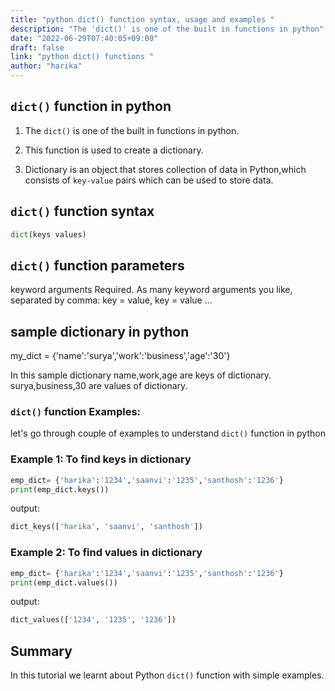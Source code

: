 ```yaml
---
title: "python dict() function syntax, usage and examples "
description: "The 'dict()' is one of the built in functions in python"
date: "2022-06-29T07:40:05+09:00"
draft: false
link: "python dict() functions "
author: "harika"
---
```


## `dict()` function in python

1. The `dict()` is one of the built in functions in python.
2. This function is used to create a dictionary.

3. Dictionary is an object that stores collection of data in Python,which consists of `key-value` pairs which can be used to store data. 

## `dict()` function syntax

```python
dict(keys values) 
```
## `dict()` function parameters
keyword arguments 	Required. As many keyword arguments you like, separated by comma: key = value, key = value ...


## sample dictionary in python
my_dict = {'name':'surya','work':'business','age':'30'}

In this sample dictionary  name,work,age are keys of dictionary.
surya,business,30 are values of dictionary.

### `dict()` function Examples:

let's go through couple of examples to understand `dict()` function in python


### Example 1: To find keys in dictionary

```python
emp_dict= {'harika':'1234','saanvi':'1235','santhosh':'1236'}
print(emp_dict.keys())
```
output:

```python
dict_keys(['harika', 'saanvi', 'santhosh'])

```
### Example 2: To find values in dictionary

```python
emp_dict= {'harika':'1234','saanvi':'1235','santhosh':'1236'}
print(emp_dict.values())
```
output:

```python
dict_values(['1234', '1235', '1236'])
```
## Summary
In this tutorial we learnt about Python `dict()` function with simple examples.





